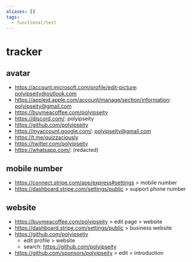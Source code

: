 ```yaml
---
aliases: []
tags:
  - functional/text
---
```


# tracker

## avatar

- https://account.microsoft.com/profile/edit-picture: polyipseity@outlook.com
- https://appleid.apple.com/account/manage/section/information: polyipseity@gmail.com
- https://buymeacoffee.com/polyipseity
- https://discord.com/: polyipseity
- https://github.com/polyipseity
- https://myaccount.google.com/: polyipseity@gmail.com
- https://t.me/quizzaciously
- https://twitter.com/polyipseity
- https://whatsapp.com/: (redacted)

## mobile number

- https://connect.stripe.com/app/express#settings > mobile number
- https://dashboard.stripe.com/settings/public > support phone number

## website

- https://buymeacoffee.com/polyipseity > edit page > website
- https://dashboard.stripe.com/settings/public > business website
- https://github.com/polyipseity
	- edit profile > website
	- search: https://github.com/polyipseity
- https://github.com/sponsors/polyipseity > edit > introduction

